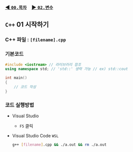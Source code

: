 ### [◀️ `00.목차`](./00_목차.md)　[▶️ `02.변수`](./02_변수.md)

## `C++` 01 시작하기

### C++ 파일 : `[filename].cpp`

### 기본코드

``` cpp
#include <iostream> // 라이브러리 참조
using namespace std; // 'std::' 생략 가능 // ex) std::cout

int main()
{
    // 코드 작성
}
```
### 코드 실행방법
- Visual Studio 
    - `F5` 클릭
- Visual Studio Code `WSL`

    ``` bash
    g++ [filename].cpp && ./a.out && rm ./a.out
    ```
